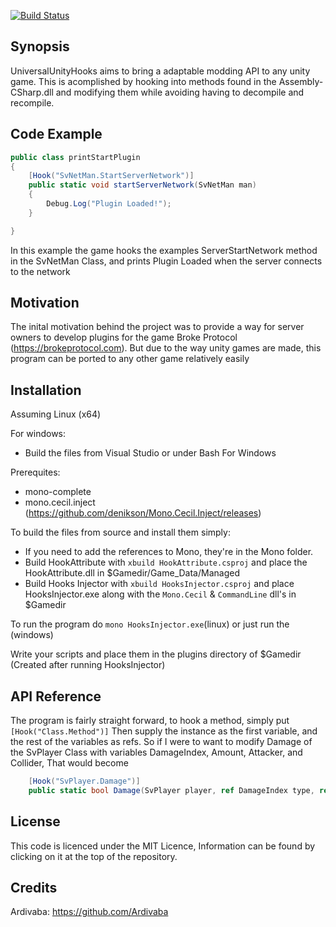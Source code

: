 [![Build Status](https://travis-ci.org/DeathByKorea/UniversalUnityHooks.svg?branch=master)](https://travis-ci.org/DeathByKorea/UniversalUnityHooks)

## Synopsis

UniversalUnityHooks aims to bring a adaptable modding API to any unity game. This is acomplished by hooking into methods found in the Assembly-CSharp.dll and modifying them while avoiding having to decompile and recompile.

## Code Example

```cs
public class printStartPlugin
{
	[Hook("SvNetMan.StartServerNetwork")]
	public static void startServerNetwork(SvNetMan man)
	{
		Debug.Log("Plugin Loaded!");
	}

}
```

In this example the game hooks the examples ServerStartNetwork method in the SvNetMan Class, and prints Plugin Loaded when the server connects to the network
## Motivation

The inital motivation behind the project was to provide a way for server owners to develop plugins for the game Broke Protocol (https://brokeprotocol.com). But due to the way unity games are made, this program can be ported to any other game relatively easily

## Installation

Assuming Linux (x64)

For windows:

* Build the files from Visual Studio or under Bash For Windows

Prerequites:
* mono-complete
* mono.cecil.inject (https://github.com/denikson/Mono.Cecil.Inject/releases)

To build the files from source and install them simply:
* If you need to add the references to Mono, they're in the Mono folder.
* Build HookAttribute with `xbuild HookAttribute.csproj` and place the HookAttribute.dll in $Gamedir/Game_Data/Managed
* Build Hooks Injector with `xbuild HooksInjector.csproj` and place HooksInjector.exe along with the `Mono.Cecil` & `CommandLine` dll's in $Gamedir

To run the program do `mono HooksInjector.exe`(linux) or just run the (windows)

Write your scripts and place them in the plugins directory of $Gamedir (Created after running HooksInjector)

## API Reference

The program is fairly straight forward, to hook a method, simply put 
`[Hook("Class.Method")]` 
Then supply the instance as the first variable, and the rest of the variables as refs.
So if I were to want to modify Damage of the SvPlayer Class with variables DamageIndex, Amount, Attacker, and Collider, That would become
```cs
    [Hook("SvPlayer.Damage")]
    public static bool Damage(SvPlayer player, ref DamageIndex type, ref float amount, ref ShPlayer attacker, ref Collider collider)
```

## License

This code is licenced under the MIT Licence, Information can be found by clicking on it at the top of the repository.


## Credits

Ardivaba: https://github.com/Ardivaba
